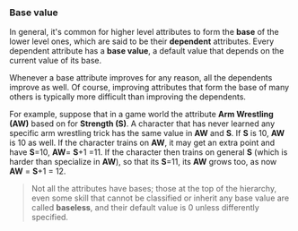 ### Base value

In general, it's common for higher level attributes to 
form the **base** of the lower level ones, which are said to be their **dependent** 
attributes. Every dependent attribute has a **base value**,
a default value that depends on the current value of its base.

Whenever a base attribute improves for any reason, all the dependents improve as well. 
Of course, improving attributes that form the base of many others is typically more 
difficult than improving the dependents.

For example, suppose that in a game world the attribute **Arm Wrestling (AW)** based on
for **Strength (S)**. A character that has never learned any specific arm wrestling trick
has the same value in **AW** and **S**. If **S** is 10, **AW** is 10 as well.
If the character trains
on **AW**, it may get an extra point and have **S**=10, **AW**= **S**+1 =11. 
If the character then trains on general **S** (which is harder than specialize in **AW**),
so that its **S**=11, its **AW** grows too, as now **AW** = **S**+1 = 12.

> Not all the attributes have bases; those at the top of the hierarchy, even some skill
that cannot be classified or inherit any base value are called **baseless**, and their
default value is 0 unless differently specified.
